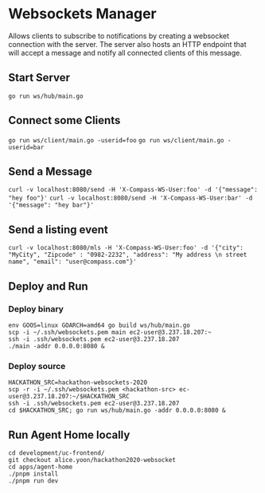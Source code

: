 # Websockets Manager

Allows clients to subscribe to notifications by creating a websocket connection
with the server. The server also hosts an HTTP endpoint that will accept
a message and notify all connected clients of this message.

## Start Server

`go run ws/hub/main.go`

## Connect some Clients

`go run ws/client/main.go -userid=foo`
`go run ws/client/main.go -userid=bar`

## Send a Message

`curl -v localhost:8080/send -H 'X-Compass-WS-User:foo' -d '{"message": "hey foo"}'`
`curl -v localhost:8080/send -H 'X-Compass-WS-User:bar' -d '{"message": "hey bar"}'`

## Send a listing event
`curl -v localhost:8080/mls -H 'X-Compass-WS-User:foo' -d '{"city": "MyCity", "Zipcode" : "0982-2232", "address": "My address \n street name", "email": "user@compass.com"}'`

## Deploy and Run

### Deploy binary
```
env GOOS=linux GOARCH=amd64 go build ws/hub/main.go
scp -i ~/.ssh/websockets.pem main ec2-user@3.237.18.207:~
ssh -i .ssh/websockets.pem ec2-user@3.237.18.207
./main -addr 0.0.0.0:8080 &
```
### Deploy source
```
HACKATHON_SRC=hackathon-websockets-2020
scp -r -i ~/.ssh/websockets.pem <hackathon-src> ec-user@3.237.18.207:~/$HACKATHON_SRC
ssh -i .ssh/websockets.pem ec2-user@3.237.18.207
cd $HACKATHON_SRC; go run ws/hub/main.go -addr 0.0.0.0:8080 &
```

## Run Agent Home locally
```
cd development/uc-frontend/
git checkout alice.yoon/hackathon2020-websocket
cd apps/agent-home
./pnpm install
./pnpm run dev
```
